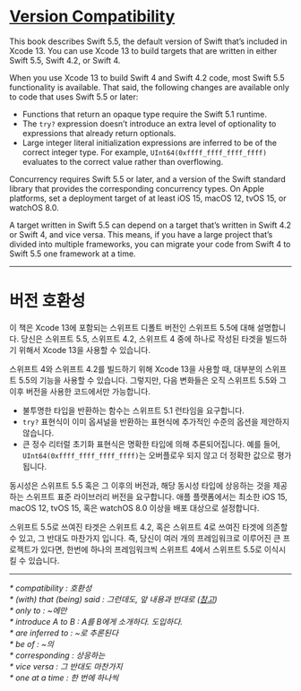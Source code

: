 # [Version Compatibility](https://docs.swift.org/swift-book/GuidedTour/Compatibility.html)

This book describes Swift 5.5, the default version of Swift that’s included in Xcode 13. You can use Xcode 13 to build targets that are written in either Swift 5.5, Swift 4.2, or Swift 4.

When you use Xcode 13 to build Swift 4 and Swift 4.2 code, most Swift 5.5 functionality is available. That said, the following changes are available only to code that uses Swift 5.5 or later:

- Functions that return an opaque type require the Swift 5.1 runtime.
- The `try?` expression doesn’t introduce an extra level of optionality to expressions that already return optionals.
- Large integer literal initialization expressions are inferred to be of the correct integer type. For example, `UInt64(0xffff_ffff_ffff_ffff)` evaluates to the correct value rather than overflowing.

Concurrency requires Swift 5.5 or later, and a version of the Swift standard library that provides the corresponding concurrency types. On Apple platforms, set a deployment target of at least iOS 15, macOS 12, tvOS 15, or watchOS 8.0.

A target written in Swift 5.5 can depend on a target that’s written in Swift 4.2 or Swift 4, and vice versa. This means, if you have a large project that’s divided into multiple frameworks, you can migrate your code from Swift 4 to Swift 5.5 one framework at a time.

---

# 버전 호환성

이 책은 Xcode 13에 포함되는 스위프트 디폴트 버전인 스위프트 5.5에 대해 설명합니다. 당신은 스위프트 5.5, 스위프트 4.2, 스위프트 4 중에 하나로 작성된 타겟을 빌드하기 위해서 Xcode 13을 사용할 수 있습니다. 

스위프트 4와 스위프트 4.2를 빌드하기 위해 Xcode 13을 사용할 때, 대부분의 스위프트 5.5의 기능을 사용할 수 있습니다. 그렇지만, 다음 변화들은 오직 스위프트 5.5와 그 이후 버전을 사용한 코드에서만 가능합니다. 

- 불투명한 타입을 반환하는 함수는 스위프트 5.1 런타임을 요구합니다. 
- `try?` 표현식이 이미 옵셔널을 반환하는 표현식에 추가적인 수준의 옵션을 제안하지 않습니다. 
- 큰 정수 리터럴 초기화 표현식은 명확한 타입에 의해 추론되어집니다. 예를 들어, `UInt64(0xffff_ffff_ffff_ffff)`는 오버플로우 되지 않고 더 정확한 값으로 평가됩니다. 

동시성은 스위프트 5.5 혹은 그 이후의 버전과, 해당 동시성 타입에 상응하는 것을 제공하는 스위프트 표준 라이브러리 버전을 요구합니다. 애플 플랫폼에서는 최소한 iOS 15, macOS 12, tvOS 15, 혹은 watchOS 8.0 이상을 배포 대상으로 설정합니다. 

스위프트 5.5로 쓰여진 타겟은 스위프트 4.2, 혹은 스위프트 4로 쓰여진 타겟에 의존할 수 있고, 그 반대도 마찬가지 입니다. 즉, 당신이 여러 개의 프레임워크로 이루어진 큰 프로젝트가 있다면, 한번에 하나의 프레임워크씩 스위프트 4에서 스위프트 5.5로 이식시킬 수 있습니다. 

---

_\* compatibility : 호환성_</br>
_\* (with) that (being) said : 그런데도, 앞 내용과 반대로 ([참고](https://m.blog.naver.com/PostView.naver?isHttpsRedirect=true&blogId=dongsu0505&logNo=221151078042))_</br>
_\* only to : \~에만_</br>
_\* introduce A to B : A를 B에게 소개하다. 도입하다._</br>
_\* are inferred to : \~로 추론된다_</br>
_\* be of : \~의_</br>
_\* corresponding : 상응하는_</br>
_\* vice versa : 그 반대도 마찬가지_</br>
_\* one at a time : 한 번에 하나씩_</br>

